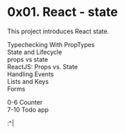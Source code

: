 # 0x01. React - state

This project introduces React state.  

Typechecking With PropTypes  
State and Lifecycle  
props vs state  
ReactJS: Props vs. State  
Handling Events  
Lists and Keys  
Forms  


0-6  Counter  
7-10 Todo app  

:^|  

